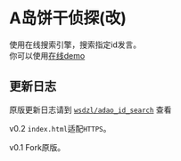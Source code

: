 # A岛饼干侦探(改)
使用在线搜索引擎，搜索指定id发言。    
你可以使用[在线demo](https://zhihaofans.com/nmb/search)    

## 更新日志
原版更新日志请到 [`wsdzl/adao_id_search`](https://github.com/wsdzl/adao_id_search) 查看

v0.2
`index.html`适配`HTTPS`。

v0.1
Fork原版。
